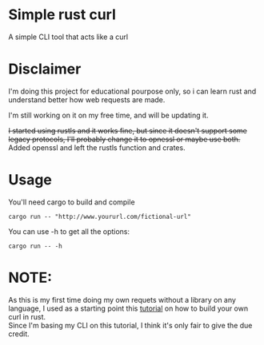 # Simple rust curl

A simple CLI tool that acts like a curl

# Disclaimer

I'm doing this project for educational pourpose only, so i can learn rust and understand better how web requests are made.<br/>

I'm still working on it on my free time, and will be updating it.

~~I started using rustls and it works fine, but since it doesn't support some legacy protocols, I'll probably change it to opnessl or maybe use both.~~<br/>
Added openssl and left the rustls function and crates.
# Usage
You'll need cargo to build and compile<br />
```
cargo run -- "http://www.yoururl.com/fictional-url"
```
You can use -h to get all the options:
```
cargo run -- -h
```

# NOTE:
As this is my first time doing my own requets without a library on any language, I used as a starting point this [tutorial](https://dev.to/chaudharypraveen98/build-your-own-curl-rust-5cj6) on how to build your own curl in rust.<br/>
Since I'm basing my CLI on this tutorial, I think it's only fair to give the due credit.
